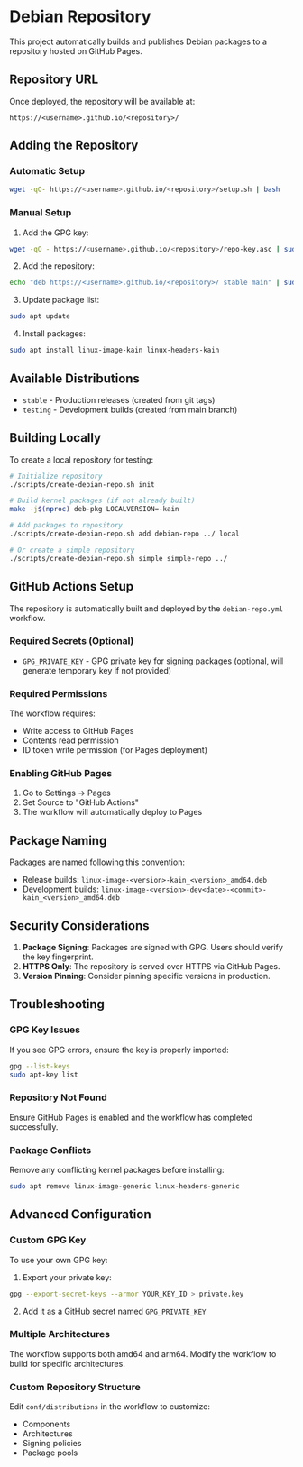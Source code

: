 # Debian Repository

This project automatically builds and publishes Debian packages to a repository hosted on GitHub Pages.

## Repository URL

Once deployed, the repository will be available at:
```
https://<username>.github.io/<repository>/
```

## Adding the Repository

### Automatic Setup

```bash
wget -qO- https://<username>.github.io/<repository>/setup.sh | bash
```

### Manual Setup

1. Add the GPG key:
```bash
wget -qO - https://<username>.github.io/<repository>/repo-key.asc | sudo apt-key add -
```

2. Add the repository:
```bash
echo "deb https://<username>.github.io/<repository>/ stable main" | sudo tee /etc/apt/sources.list.d/kain-kernel.list
```

3. Update package list:
```bash
sudo apt update
```

4. Install packages:
```bash
sudo apt install linux-image-kain linux-headers-kain
```

## Available Distributions

- `stable` - Production releases (created from git tags)
- `testing` - Development builds (created from main branch)

## Building Locally

To create a local repository for testing:

```bash
# Initialize repository
./scripts/create-debian-repo.sh init

# Build kernel packages (if not already built)
make -j$(nproc) deb-pkg LOCALVERSION=-kain

# Add packages to repository
./scripts/create-debian-repo.sh add debian-repo ../ local

# Or create a simple repository
./scripts/create-debian-repo.sh simple simple-repo ../
```

## GitHub Actions Setup

The repository is automatically built and deployed by the `debian-repo.yml` workflow.

### Required Secrets (Optional)

- `GPG_PRIVATE_KEY` - GPG private key for signing packages (optional, will generate temporary key if not provided)

### Required Permissions

The workflow requires:
- Write access to GitHub Pages
- Contents read permission
- ID token write permission (for Pages deployment)

### Enabling GitHub Pages

1. Go to Settings → Pages
2. Set Source to "GitHub Actions"
3. The workflow will automatically deploy to Pages

## Package Naming

Packages are named following this convention:
- Release builds: `linux-image-<version>-kain_<version>_amd64.deb`
- Development builds: `linux-image-<version>-dev<date>-<commit>-kain_<version>_amd64.deb`

## Security Considerations

1. **Package Signing**: Packages are signed with GPG. Users should verify the key fingerprint.
2. **HTTPS Only**: The repository is served over HTTPS via GitHub Pages.
3. **Version Pinning**: Consider pinning specific versions in production.

## Troubleshooting

### GPG Key Issues

If you see GPG errors, ensure the key is properly imported:
```bash
gpg --list-keys
sudo apt-key list
```

### Repository Not Found

Ensure GitHub Pages is enabled and the workflow has completed successfully.

### Package Conflicts

Remove any conflicting kernel packages before installing:
```bash
sudo apt remove linux-image-generic linux-headers-generic
```

## Advanced Configuration

### Custom GPG Key

To use your own GPG key:

1. Export your private key:
```bash
gpg --export-secret-keys --armor YOUR_KEY_ID > private.key
```

2. Add it as a GitHub secret named `GPG_PRIVATE_KEY`

### Multiple Architectures

The workflow supports both amd64 and arm64. Modify the workflow to build for specific architectures.

### Custom Repository Structure

Edit `conf/distributions` in the workflow to customize:
- Components
- Architectures  
- Signing policies
- Package pools